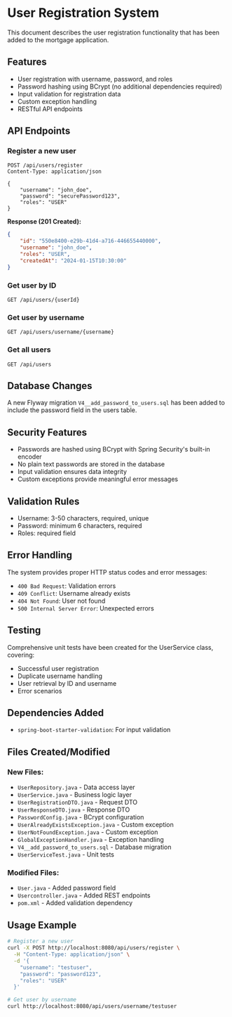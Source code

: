 # User Registration System

This document describes the user registration functionality that has been added to the mortgage application.

## Features

- User registration with username, password, and roles
- Password hashing using BCrypt (no additional dependencies required)
- Input validation for registration data
- Custom exception handling
- RESTful API endpoints

## API Endpoints

### Register a new user
```
POST /api/users/register
Content-Type: application/json

{
    "username": "john_doe",
    "password": "securePassword123",
    "roles": "USER"
}
```

**Response (201 Created):**
```json
{
    "id": "550e8400-e29b-41d4-a716-446655440000",
    "username": "john_doe",
    "roles": "USER",
    "createdAt": "2024-01-15T10:30:00"
}
```

### Get user by ID
```
GET /api/users/{userId}
```

### Get user by username
```
GET /api/users/username/{username}
```

### Get all users
```
GET /api/users
```

## Database Changes

A new Flyway migration `V4__add_password_to_users.sql` has been added to include the password field in the users table.

## Security Features

- Passwords are hashed using BCrypt with Spring Security's built-in encoder
- No plain text passwords are stored in the database
- Input validation ensures data integrity
- Custom exceptions provide meaningful error messages

## Validation Rules

- Username: 3-50 characters, required, unique
- Password: minimum 6 characters, required
- Roles: required field

## Error Handling

The system provides proper HTTP status codes and error messages:

- `400 Bad Request`: Validation errors
- `409 Conflict`: Username already exists
- `404 Not Found`: User not found
- `500 Internal Server Error`: Unexpected errors

## Testing

Comprehensive unit tests have been created for the UserService class, covering:
- Successful user registration
- Duplicate username handling
- User retrieval by ID and username
- Error scenarios

## Dependencies Added

- `spring-boot-starter-validation`: For input validation

## Files Created/Modified

### New Files:
- `UserRepository.java` - Data access layer
- `UserService.java` - Business logic layer
- `UserRegistrationDTO.java` - Request DTO
- `UserResponseDTO.java` - Response DTO
- `PasswordConfig.java` - BCrypt configuration
- `UserAlreadyExistsException.java` - Custom exception
- `UserNotFoundException.java` - Custom exception
- `GlobalExceptionHandler.java` - Exception handling
- `V4__add_password_to_users.sql` - Database migration
- `UserServiceTest.java` - Unit tests

### Modified Files:
- `User.java` - Added password field
- `Usercontroller.java` - Added REST endpoints
- `pom.xml` - Added validation dependency

## Usage Example

```bash
# Register a new user
curl -X POST http://localhost:8080/api/users/register \
  -H "Content-Type: application/json" \
  -d '{
    "username": "testuser",
    "password": "password123",
    "roles": "USER"
  }'

# Get user by username
curl http://localhost:8080/api/users/username/testuser
```

